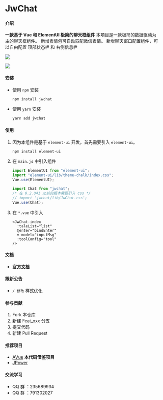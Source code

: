 # JwChat

<!-- <p align="center">
  <a href="https://gitee.com/CodeGI/chat" rel="nofollow">
    <img src="https://img.shields.io/badge/JwChat-NPM-red" alt="JwChat css js vue 聊天组件">
  </a>
</p> -->

#### 介绍

**一款基于 Vue 和 ElementUI 极简的聊天框组件**
本项目是一款极简的数据驱动为主的聊天框组件。
新增表情包可自动匹配微信表情。
新增聊天窗口配置组件，可以自由配置 顶部状态栏 和 右侧信息栏

![](https://img-blog.csdnimg.cn/20210307230254986.gif)

![](https://img-blog.csdnimg.cn/20210307230254368.gif)

#### 安装

- 使用 `npm` 安装

  ```bash
  npm install jwchat
  ```

- 使用 `yarn` 安装

  ```bash
  yarn add jwchat
  ```

#### 使用

1. 因为本组件是基于 `element-ui` 开发。首先需要引入 `element-ui`。

   ```bash
   npm install element-ui
   ```

2. 在 `main.js` 中引入组件

   ```js
   import ElementUI from "element-ui";
   import "element-ui/lib/theme-chalk/index.css";
   Vue.use(ElementUI);

   import Chat from "jwchat";
   /* 在 0.2.041 之前的版本需要引入 css */
   // import 'jwchat/lib/JwChat.css';
   Vue.use(Chat);
   ```

3. 在 `*.vue` 中引入

   ```vue
   <JwChat-index
     :taleList="list"
     @enter="bindEnter"
     v-model="inputMsg"
     :toolConfig="tool"
   />
   ```

#### 文档

- [**官方文档**](https://codegi.gitee.io/jwchatdoc/)

#### 跟新公告

- `/ 修改` 样式优化

#### 参与贡献

1.  Fork 本仓库
2.  新建 Feat_xxx 分支
3.  提交代码
4.  新建 Pull Request

#### 推荐项目

- [AVue](https://avuejs.com/) **本代码借鉴项目**
- [JPower](https://gitee.com/gdzWork/JPower)

#### 交流学习

- QQ 群 ：235689934
- QQ 群 ：791302027
